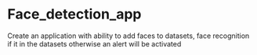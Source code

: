 # Face_detection_app
Create an application with ability to add faces to datasets, face recognition if it in the datasets otherwise an alert will be activated
